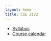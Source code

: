 ```yaml
---
layout: home
title: CSE 2122
---
```


* [Syllabus](lecture/syllabus)
* [Course calendar](lecture/calendar)
